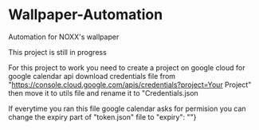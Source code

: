 # Wallpaper-Automation
Automation for NOXX's wallpaper

This project is still in progress

For this project to work you need to create a project on google cloud for google calendar api
download credentials file from "https://console.cloud.google.com/apis/credentials?project=Your Project"
then move it to utils file and rename it to "Credentials.json

If everytime you ran this file google calendar asks for permision you can change the expiry part of "token.json" file to "expiry": ""}
